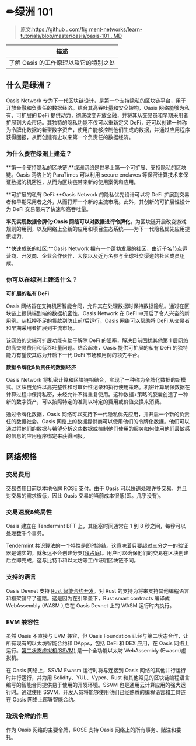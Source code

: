 # ✏绿洲 101

> 原文:[https://github . com/fig ment-networks/learn-tutorials/blob/master/oasis/oasis-101 . MD](https://github.com/figment-networks/learn-tutorials/blob/master/oasis/oasis-101.md)

| 描述 |
| --- |
| 了解 Oasis 的工作原理以及它的特别之处 |

## **什么是绿洲？**

Oasis Network 专为下一代区块链设计，是第一个支持隐私的区块链平台，用于开放金融和负责任的数据经济。结合其高吞吐量和安全架构，Oasis 网络能够为私有、可扩展的 DeFi 提供动力，彻底改变开放金融，并将其从交易员和早期采用者扩展到大众市场。其独特的隐私功能不仅可以重新定义 DeFi，还可以创建一种称为令牌化数据的新型数字资产，使用户能够控制他们生成的数据，并通过应用程序获得回报，从而创建有史以来第一个负责任的数据经济。

### 为什么要在绿洲上建造？

**第一个支持隐私的区块链:**绿洲网络是世界上第一个可扩展、支持隐私的区块链。Oasis 网络上的 ParaTimes 可以利用 secure enclaves 等保密计算技术来保证数据的机密性，从而为区块链带来新的使用案例和应用。

**可扩展的私有 DeFi:**Oasis Network 的隐私优先设计可以将 DeFi 扩展到交易者和早期采用者之外，从而打开一个新的主流市场。此外，其创新的可扩展性设计为 DeFi 交易带来了快速和高吞吐量。

**率先实现数据令牌化:**Oasis 网络可以**对数据进行令牌化**，为区块链开启改变游戏规则的用例，以及网络上全新的应用和项目生态系统——为下一代隐私优先应用提供动力。

**快速成长的社区:**Oasis Network 拥有一个蓬勃发展的社区，由近千名节点运营商、开发商、企业合作伙伴、大使以及近万名参与全球社交渠道的社区成员组成。

### 你可以在绿洲上建造什么？

**可扩展的私有 DeFi**

Oasis 网络旨在支持机密智能合同，允许其在处理数据时保持数据隐私。通过在区块链上提供端到端的数据机密性，Oasis Network 在 DeFi 中开启了令人兴奋的新用例。从抵押不足的贷款到防止前/后运行，Oasis 网络可以帮助将 DeFi 从交易者和早期采用者扩展到主流市场。

该网络的尖端可扩展功能有助于解除 DeFi 的阻塞，解决目前困扰其他第 1 层网络的高交易费用和低吞吐量问题。结合起来，Oasis 提供可扩展的私有 DeFi 的独特能力有望使其成为开启下一代 DeFi 市场和用例的领先平台。

**数据令牌化&负责任的数据经济**

Oasis Network 将机密计算和区块链相结合，实现了一种称为令牌化数据的新模式。区块链允许以高完整性和可审计性记录和执行使用策略。机密计算确保数据在计算过程中保持私密，未经允许不得重复使用。这种数据+策略的胶囊创造了一种新的数字资产，可以按照特定的准则以特定的费用或价值交换来消费。

通过令牌化数据，Oasis 网络可以支持下一代隐私优先应用，并开启一个新的负责任的数据社会。Oasis 网络上的数据提供商可以使用他们的令牌化数据。他们可以通过将他们的数据与希望分析这些数据或控制他们使用的服务如何使用他们最敏感的信息的应用程序绑定来获得回报。

## **网络规格**

### **交易费用**

交易费用目前以本地令牌 ROSE 支付。由于 Oasis 可以快速处理许多交易，并且对交易的需求很低，因此 Oasis 交易的当前成本很低(即。几乎没有)。

### **交易速度&终局性**

Oasis 建立在 Tendermint BFT 上，其阻塞时间通常在 1 到 8 秒之间，每秒可以处理数千个事务。

Tendermint 共识算法的一个特性是即时终结。这意味着只要超过三分之一的验证器是诚实的，就永远不会创建分支([拜占庭](https://en.wikipedia.org/wiki/Byzantine_fault))。用户可以确保他们的交易在区块创建后立即完成，这与比特币和以太坊等工作证明区块链不同。

### **支持的语言**

Oasis Devnet 支持 [Rust 智能合约开发](https://docs.oasiscloud.io/en/latest/rust-contract-tutorial/)。对 Rust 的支持为将来支持其他编程语言和框架铺平了道路。这是因为在引擎盖下，Rust smart contracts 编译成 WebAssembly (WASM ),它在 Oasis Devnet 上的 WASM 运行时内执行。

### **EVM 兼容性**

虽然 Oasis 不直接与 EVM 兼容，但 Oasis Foundation 已经与第二状态合作，让所有现有的以太坊智能合约和 DApps，包括 DeFi 和 DEX 应用，在 Oasis 网络上运行。[第二状态虚拟机(SSVM)](https://www.secondstate.io/ssvm/) 是一个全功能以太坊 WebAssembly (Ewasm)虚拟机。

在 Oasis 网络上，SSVM Ewasm 运行时将与连接到 Oasis 网络的其他并行运行时并行运行，并为用 Solidity、YUL、Vyper、Rust 和其他常见的区块链编程语言编写的智能合同提供易于使用的开发环境。SSVM 也是通用云计算应用的强大运行时。通过使用 SSVM，开发人员将能够使用他们已经熟悉的编程语言和工具链在 Oasis 网络上部署智能合约。

### **玫瑰令牌的作用**

作为 Oasis 网络的主要令牌，ROSE 支持 Oasis 网络上的所有事务、赌注和委托。